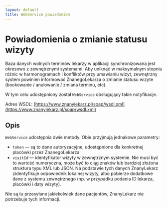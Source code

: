 ```yaml
---
layout: default
title: WebService powiadomień
---
```


Powiadomienia o zmianie statusu wizyty
======================================

Baza danych wolnych terminów lekarzy w aplikacji synchronizowana jest okresowo z zewnętrznymi systemami. Aby uniknąć w maksymalnym stopniu różnic w harmonogramach i konfliktów przy umawianiu wizyt, zewnętrzny system powinien informować ZnanegoLekarza o zmianie statusu wizyte (bookowanie / anulowanie / zmiana terminu, etc).

W tym celu udostępniony został `WebService` obsługujący takie notyfikacje.

Adres WSDL: [https://www.znanylekarz.pl/soap/wsdl.xml](https://www.znanylekarz.pl/soap/wsdl.xml)

Opis
----

`WebService` udostępnia dwie metody. Obie przyjmują jednakowe parametry:

  * `token` — są to dane autoryzacyjne, udostępnione dla konkretnej placówki przez ZnanegoLekarza
  * `visitId` — identyfikator wizyty w zewnętrznym systemie. Nie musi być to wartość numeryczna, może być to ciąg znaków lub bardziej złożona struktura typu XML lub JSON. Na podstawie tych danych ZnanyLekarz zidentyfikuje odpowiednik lokalnej wizyty, albo pobierze dodatkowe dane z systemu zewnętrznego (np. w przypadku podania ID lekarza, placówki i daty wizyty).

Nie są tu przesyłane jakiekolwiek dane pacjentów, ZnanyLekarz nie potrzebuje tych informacji.
